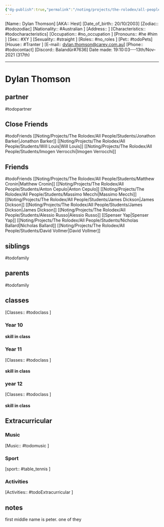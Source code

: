 ```yaml
---
{"dg-publish":true,"permalink":"/noting/projects/the-rolodex/all-people/students/dylan-thomson/","dgHomeLink":true,"dgPassFrontmatter":false}
---
```


[Name:: Dylan Thomson]
[AKA:: Hest]
[Date_of_birth:: 20/10/2003] 
[Zodiac:: #todozodiac] 
[Nationality:: #Australian ]
[Address:: ]
[Characteristics::  #todocharacteristics]
[Occupation:: #no_occupation ]
[Pronouns:: #he #him ]
[Sex:: #XY ]
[Sexuality:: #straight ]
[Roles:: #no_roles ]
[Pet:: #todoPets]
[House:: #Tranter ]
[E-mail:: <dylan.thomson@carey.com.au>]
[Phone:: #todocontact]
[Discord:: Balandûr#7636]
Date made: 19:10:03---13th/Nov-2021 (317th)

---
# Dylan Thomson
## partner
#todopartner
## Close Friends
#todoFriends
[[Noting/Projects/The Rolodex/All People/Students/Jonathon Barker|Jonathon Barker]]
[[Noting/Projects/The Rolodex/All People/Students/Will Louis|Will Louis]]
[[Noting/Projects/The Rolodex/All People/Students/Imogen Verrocchi|Imogen Verrocchi]]
## Friends
#todoFriends
[[Noting/Projects/The Rolodex/All People/Students/Matthew Cronin|Matthew Cronin]]
[[Noting/Projects/The Rolodex/All People/Students/Anton Cepulo|Anton Cepulo]]
[[Noting/Projects/The Rolodex/All People/Students/Massimo Mecchi|Massimo Mecchi]]
[[Noting/Projects/The Rolodex/All People/Students/James Dickson|James Dickson]]
[[Noting/Projects/The Rolodex/All People/Students/James Dickson|James Dickson]]
[[Noting/Projects/The Rolodex/All People/Students/Alessio Russo|Alessio Russo]]
[[Spenser Yap|Spenser Yap]]
[[Noting/Projects/The Rolodex/All People/Students/Nicholas Ballard|Nicholas Ballard]]
[[Noting/Projects/The Rolodex/All People/Students/David Vollmer|David Vollmer]]
## siblings
#todofamily
## parents
#todofamily
## classes
[Classes:: #todoclass ]
### Year 10
#### skill in class
### Year 11
[Classes:: #todoclass ]
#### skill in class
### year 12
[Classes:: #todoclass ]
#### skill in class
## Extracurricular
### Music
[Music:: #todomusic ]
### Sport
[sport:: #table_tennis  ]
### Activities
[Activities:: #todoExtracurricular ]
## notes
first middle name is peter. one of they